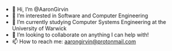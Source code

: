 - 👋 Hi, I’m @AaronGirvin
- 👀 I’m interested in Software and Computer Engineering
- 🌱 I’m currently studying Computer Systems Engineering at the University of Warwick
- 💞️ I’m looking to collaborate on anything I can help with!
- 📫 How to reach me: aarongirvin@protonmail.com

<!---
AaronGirvin/AaronGirvin is a ✨ special ✨ repository because its `README.md` (this file) appears on your GitHub profile.
You can click the Preview link to take a look at your changes.
--->
